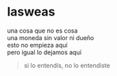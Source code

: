 # lasweas

una cosa que no es cosa  
una moneda sin valor ni dueño  
esto no empieza aquí  
pero igual lo dejamos aquí

> si lo entendís, no lo entendiste

